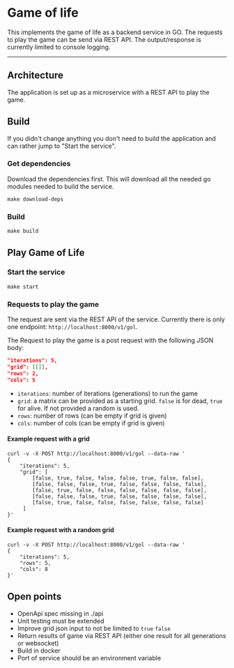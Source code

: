 # Game of life
This implements the game of life as a backend service in GO. The requests to play the game can be send via REST API. The output/response is currently limited to console logging.

---
## Architecture
The application is set up as a microservice with a REST API to play the game.

## Build
If you didn't change anything you don't need to build the application and can rather jump to "Start the service".

### Get dependencies
Download the dependencies first. This will download all the needed go modules needed to build the service.
```shell
make download-deps 
```
### Build
```shell
make build
```

## Play Game of Life

### Start the service
```shell
make start 
```

### Requests to play the game
The request are sent via the REST API of the service. Currently there is only one endpoint: `http://localhost:8000/v1/gol`.

The Request to play the game is a post request with the following JSON body:
```json
"iterations": 5,
"grid": [[]],
"rows": 2,
"cols": 5
```
- `iterations`: number of iterations (generations) to run the game
- `grid`: a matrix can be provided as a starting grid. `false` is for dead, `true` for alive. If not provided a random is used.
- `rows`: number of rows (can be empty if grid is given)
- `cols`: number of cols (can be empty if grid is given)

#### Example request with a grid
```shell
curl -v -X POST http://localhost:8000/v1/gol --data-raw '
{
    "iterations": 5,
    "grid": [
        [false, true, false, false, false, true, false, false],
        [false, false, false, true, false, false, false, false],
        [false, true, false, false, false, false, false, false],
        [false, false, false, true, false, false, false, false],
        [false, true, false, false, false, false, false, false]
     ]
}'
```
#### Example request with a random grid
```shell
curl -v -X POST http://localhost:8000/v1/gol --data-raw '
{
    "iterations": 5,
    "rows": 5,
    "cols": 8
}'
```

## Open points
* OpenApi spec missing in ./api
* Unit testing must be extended
* Improve grid json input to not be limited to `true` `false`  
* Return results of game via REST API (either one result for all generations or websocket)
* Build in docker
* Port of service should be an environment variable
